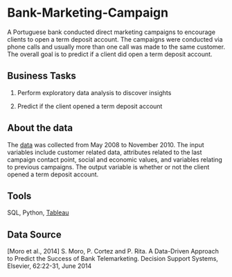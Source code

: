# Bank-Marketing-Campaign


A Portuguese bank conducted direct marketing campaigns to encourage clients to open a term deposit account. The campaigns were conducted via phone calls and usually more than one call was made to the same customer. The overall goal is to predict if a client did open a term deposit account. 


## Business Tasks

1. Perform exploratory data analysis to discover insights

2. Predict if the client opened a term deposit account 

## About the data 

The [data](https://archive.ics.uci.edu/ml/datasets/bank+marketing) was collected from May 2008 to November 2010. The input variables include customer related data, attributes related to the last campaign contact point, social and economic values, and variables relating to previous campaigns. The output variable is whether or not the client opened a term deposit account. 

## Tools

SQL, Python, [Tableau](https://public.tableau.com/app/profile/paijetableau/viz/BankMarketingCampaign_16726006966180/Sheet1)


## Data Source

[Moro et al., 2014] S. Moro, P. Cortez and P. Rita. A Data-Driven Approach to Predict the Success of Bank Telemarketing. Decision Support Systems, Elsevier, 62:22-31, June 2014

